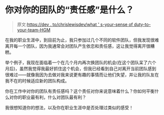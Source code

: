 # 你对你的团队的“责任感”是什么？

> 原文:[https://dev . to/chrislewisdev/what ' s-your-sense of duty-to-your-team-HGM](https://dev.to/chrislewisdev/whats-your-sense-of-duty-to-your-team-hgm)

在我的职业生涯中，到目前为止，我只参加过几个不同的软件团队，但我发现很难离开每一个团队，因为我通常会对团队产生依恋和责任感，这让我觉得离开很糟糕。

举个例子，我现在面临着一个在几个月内再次换团队的机会(在这个团队呆了六个月后)，虽然我觉得我最好抓住这个机会，但我已经看到自己对离开当前团队感到很难过——就像我因为去做对我来说更有趣的事情而让他们失望，并让我的队友在我不在的时候适应新的团队构成。

你在工作中对你的团队有责任感吗？这个责任对你来说意味着什么？你如何平衡什么对你的职业最有利，什么对团队最有利？

我很想知道你的想法，以及你在职业生涯中是否处理过类似的感受！